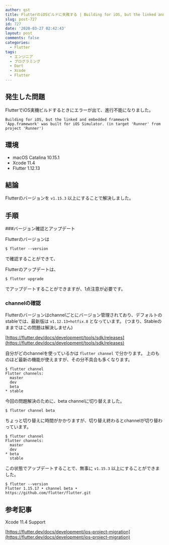 ```yaml
---
author: qst
title: FlutterのiOSビルドに失敗する | Building for iOS, but the linked and embedded framework 'App.framework' was built for iOS Simulator. (in target 'Runner' from project 'Runner')
slug: post-727
id: 727
date: '2020-03-27 02:42:43'
layout: post
comments: false
categories:
  - Flutter
tags:
  - エンジニア
  - プログラミング
  - Dart
  - Xcode
  - Flutter
---
```


## 発生した問題

FlutterでiOS実機ビルドするときにエラーが出て、進行不能になりました。

```
Building for iOS, but the linked and embedded framework 'App.framework' was built for iOS Simulator. (in target 'Runner' from project 'Runner')
```

## 環境

- macOS Catalina 10.15.1
- Xcode 11.4
- Flutter 1.12.13


## 結論

Flutterのバージョンを `v1.15.3` 以上にすることで解決しました。

## 手順

###バージョン確認とアップデート

Flutterのバージョンは

```
$ flutter --version
```

で確認することができて、

Flutterのアップデートは、

```
$ flutter upgrade
```

でアップデートすることができますが、1点注意が必要です。

### channelの確認

Flutterのバージョンはchannelごとにバージョン管理されており、デフォルトのstableでは、最新版は `v1.12.13+hotfix.8` となっています。
(つまり、Stableのままではこの問題は解決しません)

[https://flutter.dev/docs/development/tools/sdk/releases](https://flutter.dev/docs/development/tools/sdk/releases)

自分がどのchannelを使っているかは `flutter channel` で分かります。
上のものほど最新の機能が使えますが、その分不具合も多くなります。

```
$ flutter channel
Flutter channels:
  master
  dev
  beta
* stable
```

今回の問題解決のために、beta channelに切り替えました。

```
$ flutter channel beta
```
ちょっと切り替えに時間がかかりますが、切り替え終わるとchannelが切り替わっています。

```
$ flutter channel
Flutter channels:
  master
  dev
* beta
  stable
```

この状態でアップデートすることで、無事に `v1.15.3` 以上にすることができました。

```
$ flutter --version
Flutter 1.15.17 • channel beta • https://github.com/flutter/flutter.git
```

## 参考記事

Xcode 11.4 Support

[https://flutter.dev/docs/development/ios-project-migration](https://flutter.dev/docs/development/ios-project-migration)


